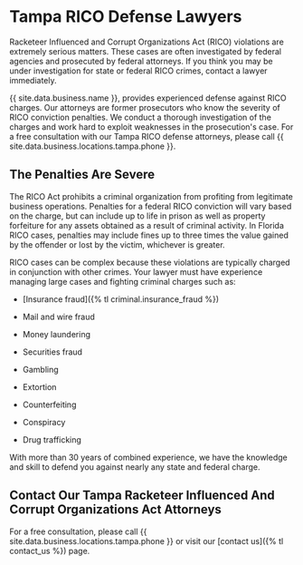 # Tampa RICO Defense Lawyers

Racketeer Influenced and Corrupt Organizations Act (RICO) violations are extremely serious matters. These cases are often investigated by federal agencies and prosecuted by federal attorneys. If you think you may be under investigation for state or federal RICO crimes, contact a lawyer immediately.

{{ site.data.business.name }}, provides experienced defense against RICO charges. Our attorneys are former prosecutors who know the severity of RICO conviction penalties. We conduct a thorough investigation of the charges and work hard to exploit weaknesses in the prosecution's case. For a free consultation with our Tampa RICO defense attorneys, please call {{ site.data.business.locations.tampa.phone }}.

## The Penalties Are Severe

The RICO Act prohibits a criminal organization from profiting from legitimate business operations. Penalties for a federal RICO conviction will vary based on the charge, but can include up to life in prison as well as property forfeiture for any assets obtained as a result of criminal activity. In Florida RICO cases, penalties may include fines up to three times the value gained by the offender or lost by the victim, whichever is greater.

RICO cases can be complex because these violations are typically charged in conjunction with other crimes. Your lawyer must have experience managing large cases and fighting criminal charges such as:

* [Insurance fraud]({% tl criminal.insurance_fraud %})

* Mail and wire fraud

* Money laundering

* Securities fraud

* Gambling

* Extortion

* Counterfeiting

* Conspiracy

* Drug trafficking

With more than 30 years of combined experience, we have the knowledge and skill to defend you against nearly any state and federal charge.

## Contact Our Tampa Racketeer Influenced And Corrupt Organizations Act Attorneys

For a free consultation, please call {{ site.data.business.locations.tampa.phone }} or visit our [contact us]({% tl contact_us %}) page.
